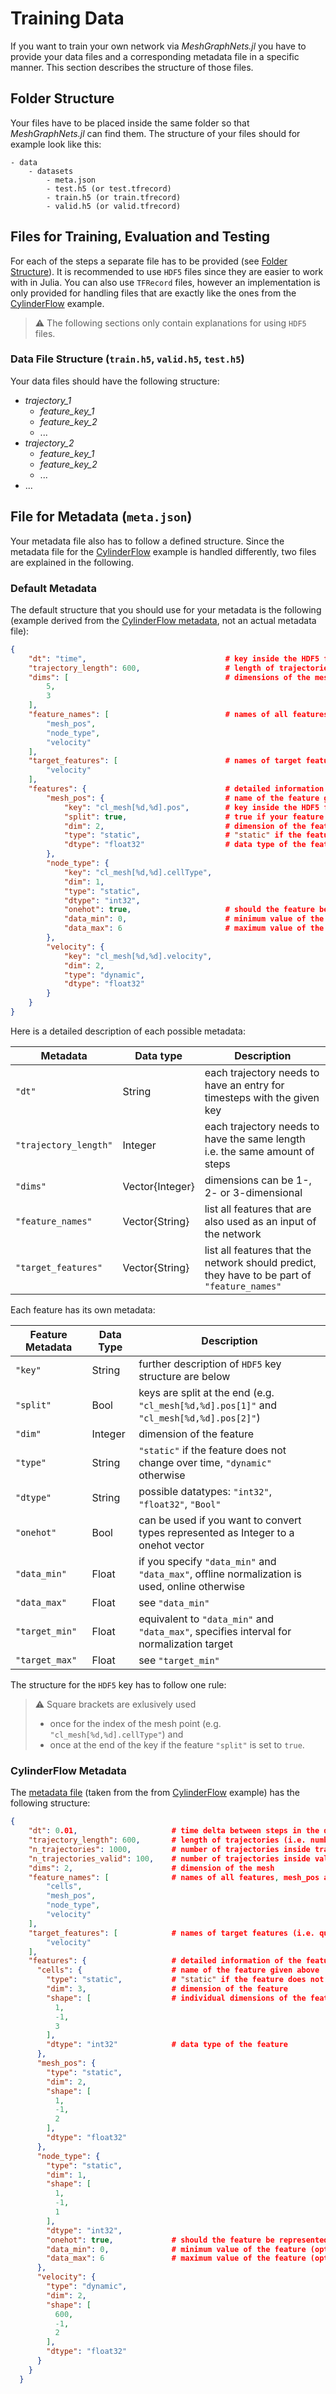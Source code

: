 # Training Data

If you want to train your own network via *MeshGraphNets.jl* you have to provide your data files and a corresponding metadata file in a specific manner. This section describes the structure of those files.

## Folder Structure

Your files have to be placed inside the same folder so that *MeshGraphNets.jl* can find them. The structure of your files should for example look like this:

    - data
        - datasets
            - meta.json
            - test.h5 (or test.tfrecord)
            - train.h5 (or train.tfrecord)
            - valid.h5 (or valid.tfrecord)

## Files for Training, Evaluation and Testing

For each of the steps a separate file has to be provided (see [Folder Structure](#folder-structure)). It is recommended to use `HDF5` files since they are easier to work with in Julia. You can also use `TFRecord` files, however an implementation is only provided for handling files that are exactly like the ones from the [CylinderFlow](https://una-auxme.github.io/MeshGraphNets.jl/dev/cylinder_flow) example.

> ⚠️ The following sections only contain explanations for using `HDF5` files.

### Data File Structure (`train.h5`, `valid.h5`, `test.h5`)

Your data files should have the following structure:

- *trajectory_1*
  - *feature_key_1*
  - *feature_key_2*
  - ...
- *trajectory_2*
  - *feature_key_1*
  - *feature_key_2*
  - ...
- ...

## File for Metadata (`meta.json`)

Your metadata file also has to follow a defined structure. Since the metadata file for the [CylinderFlow](https://una-auxme.github.io/MeshGraphNets.jl/dev/cylinder_flow) example is handled differently, two files are explained in the following.

### Default Metadata

The default structure that you should use for your metadata is the following (example derived from the [CylinderFlow metadata](#cylinderflow-metadata), not an actual metadata file):

```json
{
    "dt": "time",                               # key inside the HDF5 file for timesteps
    "trajectory_length": 600,                   # length of trajectories (i.e. number of steps) inside data files
    "dims": [                                   # dimensions of the mesh (here a mesh of dimensions (5, 3))
        5,
        3
    ],
    "feature_names": [                          # names of all features, mesh_pos and node_type are required
        "mesh_pos",
        "node_type",
        "velocity"
    ],
    "target_features": [                        # names of target features (i.e. quantities of interest) as output of the network
        "velocity"
    ],
    "features": {                               # detailed information of the features given above
        "mesh_pos": {                           # name of the feature given above
            "key": "cl_mesh[%d,%d].pos",        # key inside the HDF5 file for the feature, see below
            "split": true,                      # true if your feature is split between multiple keys, false otherwise
            "dim": 2,                           # dimension of the feature
            "type": "static",                   # "static" if the feature does not change over time, "dynamic" otherwise
            "dtype": "float32"                  # data type of the feature
        },
        "node_type": {
            "key": "cl_mesh[%d,%d].cellType",
            "dim": 1,
            "type": "static",
            "dtype": "int32",
            "onehot": true,                     # should the feature be represented as a onehot vector (optional)
            "data_min": 0,                      # minimum value of the feature (optional, required if "data_max" specified)
            "data_max": 6                       # maximum value of the feature (optional, required if "data_min" specified)
        },
        "velocity": {
            "key": "cl_mesh[%d,%d].velocity",
            "dim": 2,
            "type": "dynamic",
            "dtype": "float32"
        }
    }
}
```

Here is a detailed description of each possible metadata:

| Metadata            | Data type       | Description                                                                                    |
|---------------------|-----------------|------------------------------------------------------------------------------------------------|
| `"dt"`                | String          | each trajectory needs to have an entry for timesteps with the given key                      |
| `"trajectory_length"` | Integer         | each trajectory needs to have the same length i.e. the same amount of steps                  |
| `"dims"`              | Vector{Integer} | dimensions can be 1-, 2- or 3-dimensional                                                    |
| `"feature_names"`     | Vector{String}  | list all features that are also used as an input of the network                              |
| `"target_features"`   | Vector{String}  | list all features that the network should predict, they have to be part of `"feature_names"` |

Each feature has its own metadata:

| Feature Metadata | Data Type | Description                                                                                          |
|------------------|-----------|------------------------------------------------------------------------------------------------------|
| `"key"`            | String  | further description of `HDF5` key structure  are below                                               |
| `"split"`          | Bool    | keys are split at the end (e.g. `"cl_mesh[%d,%d].pos[1]"` and `"cl_mesh[%d,%d].pos[2]"`)             |
| `"dim"`            | Integer | dimension of the feature                                                                             |
| `"type"`           | String  | `"static"` if the feature does not change over time, `"dynamic"` otherwise                           |
| `"dtype"`          | String  | possible datatypes: `"int32"`, `"float32"`, `"Bool"`                                                 |
| `"onehot"`         | Bool    | can be used if you want to convert types represented as Integer to a onehot vector                   |
| `"data_min"`       | Float   | if you specify `"data_min"` and `"data_max"`, offline normalization is used, online otherwise        |
| `"data_max"`       | Float   | see `"data_min"`                                                                                     |
| `"target_min"`     | Float   | equivalent to `"data_min"` and `"data_max"`, specifies interval for normalization target             |
| `"target_max"`     | Float   | see `"target_min"`                                                                                   |

The structure for the `HDF5` key has to follow one rule:

> ⚠️ Square brackets are exlusively used
>   - once for the index of the mesh point (e.g. `"cl_mesh[%d,%d].cellType"`) and
>   - once at the end of the key if the feature `"split"` is set to `true`.

### CylinderFlow Metadata

The [metadata file](https://github.com/una-auxme/MeshGraphNets.jl/blob/main/examples/cylinder_flow/meta.json) (taken from the from [CylinderFlow](https://una-auxme.github.io/MeshGraphNets.jl/dev/cylinder_flow) example) has the following structure:

```json
{
    "dt": 0.01,                     # time delta between steps in the data 
    "trajectory_length": 600,       # length of trajectories (i.e. number of steps) inside data files
    "n_trajectories": 1000,         # number of trajectories inside train.h5
    "n_trajectories_valid": 100,    # number of trajectories inside valid.h5
    "dims": 2,                      # dimension of the mesh
    "feature_names": [              # names of all features, mesh_pos and node_type are required
        "cells",
        "mesh_pos",
        "node_type",
        "velocity"
    ],
    "target_features": [            # names of target features (i.e. quantities of interest) as output of the network
        "velocity"
    ],
    "features": {                   # detailed information of the features given above
      "cells": {                    # name of the feature given above
        "type": "static",           # "static" if the feature does not change over time, "dynamic" otherwise
        "dim": 3,                   # dimension of the feature
        "shape": [                  # individual dimensions of the feature, one dimension can be inferred from data via -1
          1,
          -1,
          3
        ],
        "dtype": "int32"            # data type of the feature
      },
      "mesh_pos": {
        "type": "static",
        "dim": 2,
        "shape": [
          1,
          -1,
          2
        ],
        "dtype": "float32"
      },
      "node_type": {
        "type": "static",
        "dim": 1,
        "shape": [
          1,
          -1,
          1
        ],
        "dtype": "int32",
        "onehot": true,             # should the feature be represented as a onehot vector (optional)
        "data_min": 0,              # minimum value of the feature (optional, required if "data_max" specified)
        "data_max": 6               # maximum value of the feature (optional, required if "data_min" specified)
      },
      "velocity": {
        "type": "dynamic",
        "dim": 2,
        "shape": [
          600,
          -1,
          2
        ],
        "dtype": "float32"
      }
    }
  }
```
